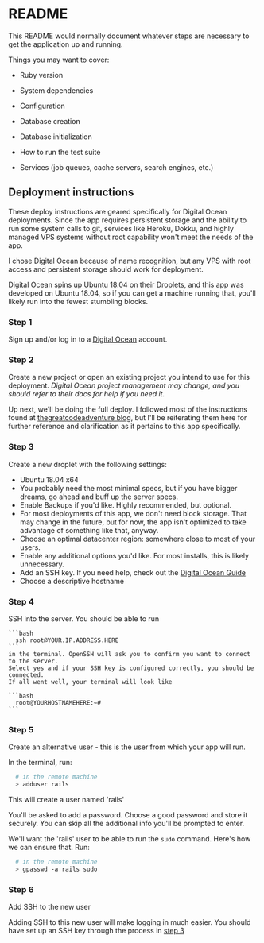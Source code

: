 # README

This README would normally document whatever steps are necessary to get the
application up and running.

Things you may want to cover:

* Ruby version

* System dependencies

* Configuration

* Database creation

* Database initialization

* How to run the test suite

* Services (job queues, cache servers, search engines, etc.)

## Deployment instructions

These deploy instructions are geared specifically for Digital Ocean deployments.
Since the app requires persistent storage and the ability to run some system
calls to git, services like Heroku, Dokku, and highly managed VPS systems without
root capability won't meet the needs of the app.

I chose Digital Ocean because of name recognition, but any VPS with root access
and persistent storage should work for deployment.

Digital Ocean spins up Ubuntu 18.04 on their Droplets, and this app was developed
on Ubuntu 18.04, so if you can get a machine running that, you'll likely run into
the fewest stumbling blocks.

### Step 1

Sign up and/or log in to a [Digital Ocean](https://www.digitalocean.com/)
account.

### Step 2

Create a new project or open an existing project you intend to use for this
deployment. *Digital Ocean project management may change, and you should refer
to their docs for help if you need it.*

Up next, we'll be doing the full deploy. I followed most of the instructions found
at [thegreatcodeadventure blog](https://www.thegreatcodeadventure.com/deploying-rails-to-digitalocean-the-hard-way/),
but I'll be reiterating them here for further reference and clarification as it
pertains to this app specifically.


### Step 3
Create a new droplet with the following settings:
  - Ubuntu 18.04 x64
  - You probably need the most minimal specs, but if you have bigger dreams,
  go ahead and buff up the server specs.
  - Enable Backups if you'd like. Highly recommended, but optional.
  - For most deployments of this app, we don't need block storage. That may
  change in the future, but for now, the app isn't optimized to take advantage
  of something like that, anyway.
  - Choose an optimal datacenter region: somewhere close to most of your users.
  - Enable any additional options you'd like. For most installs, this is likely
  unnecessary.
  - Add an SSH key. If you need help, check out the [Digital Ocean Guide](https://www.digitalocean.com/docs/droplets/how-to/add-ssh-keys/)
  - Choose a descriptive hostname

### Step 4
SSH into the server. You should be able to run

    ```bash
      ssh root@YOUR.IP.ADDRESS.HERE
    ```
    in the terminal. OpenSSH will ask you to confirm you want to connect to the server.
    Select yes and if your SSH key is configured correctly, you should be connected.
    If all went well, your terminal will look like

    ```bash
      root@YOURHOSTNAMEHERE:~#
    ```

### Step 5
Create an alternative user - this is the user from which your app will run.

  In the terminal, run:

  ```bash
    # in the remote machine
    > adduser rails
  ```

  This will create a user named 'rails'

  You'll be asked to add a password. Choose a good password and store it securely.
  You can skip all the additional info you'll be prompted to enter.

  We'll want the 'rails' user to be able to run the `sudo` command. Here's how
  we can ensure that. Run:

  ```bash
    # in the remote machine
    > gpasswd -a rails sudo
  ```

### Step 6
Add SSH to the new user

  Adding SSH to this new user will make logging in much easier. You should have
  set up an SSH key through the process in [step 3](#step-3)
